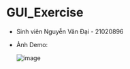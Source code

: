 # GUI_Exercise
- Sinh viên Nguyễn Văn Đại - 21020896
- Ảnh Demo:

  ![image](https://github.com/pistachioc/GUI_Exercise/assets/125984025/dcc7faad-529e-40bf-86bc-6ee0c8ad2840)

